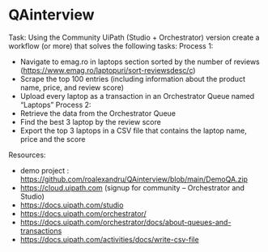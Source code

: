 # QAinterview

Task:
Using the Community UiPath (Studio + Orchestrator) version create a workflow (or more) that solves the following tasks:
Process 1: 
-	Navigate to emag.ro in laptops section sorted by the number of reviews (https://www.emag.ro/laptopuri/sort-reviewsdesc/c)
-	Scrape the top 100 entries (including information about the product name, price, and review score)
-	Upload every laptop as a transaction in an Orchestrator Queue named “Laptops”
Process 2:
-	Retrieve the data from the Orchestrator Queue
-	Find the best 3 laptop by the review score
-	Export the top 3 laptops in a CSV file that contains the laptop name, price and the score


Resources:
- demo project : https://github.com/roalexandru/QAinterview/blob/main/DemoQA.zip
-	https://cloud.uipath.com (signup for community – Orchestrator and Studio)
-	https://docs.uipath.com/studio
-	https://docs.uipath.com/orchestrator/
-	https://docs.uipath.com/orchestrator/docs/about-queues-and-transactions
-	https://docs.uipath.com/activities/docs/write-csv-file

